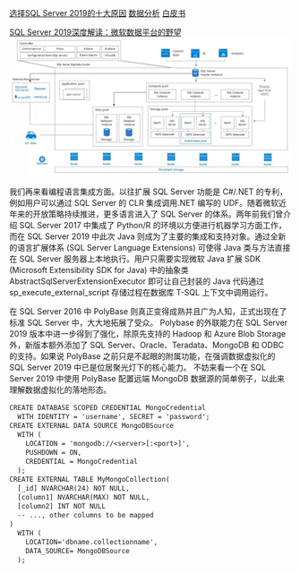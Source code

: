 [选择SQL Server 2019的十大原因](../files/sqlserver/SQL_Server_2019_Top_10_Reasons_to_Choose_ZH_CN.pdf)
[数据分析](../files/sqlserver/SQL_Server_2019_Transform-Data_into_Insights_Infographic_ZH_CN.pdf)
[白皮书](../files/sqlserver/EN-US-CNTNT-white-paper-DBMod-Microsoft-SQL-Server-2019-Technical-white-paper.pdf)

[SQL Server 2019深度解读：微软数据平台的野望](https://mp.weixin.qq.com/s?__biz=MjM5MDE0Mjc4MA==&mid=2651021946&idx=2&sn=73e80b1cf61c9d01c861fe3b8a2069a9&chksm=bdbe9a298ac9133f48b7c56580be4b2e890a0b4583dfe788fec0747fc3647c0f86de7c581e67&mpshare=1&scene=1&srcid=&sharer_sharetime=1573034039525&sharer_shareid=16697c4af176d0bae6f144be947679f7#rd)
![架构](../img/sqlserver/sqlserver2019.webp)

我们再来看编程语言集成方面。以往扩展 SQL Server 功能是 C#/.NET 的专利，例如用户可以通过 SQL Server 的 CLR 集成调用.NET 编写的 UDF。随着微软近年来的开放策略持续推进，更多语言进入了 SQL Server 的体系。两年前我们曾介绍 SQL Server 2017 中集成了 Python/R 的环境以方便进行机器学习方面工作，而在 SQL Server 2019 中此次 Java 则成为了主要的集成和支持对象。通过全新的语言扩展体系 (SQL Server Language Extensions) 可使得 Java 类与方法直接在 SQL Server 服务器上本地执行。用户只需要实现微软 Java 扩展 SDK (Microsoft Extensibility SDK for Java) 中的抽象类 AbstractSqlServerExtensionExecutor 即可让自己封装的 Java 代码通过 sp_execute_external_script 存储过程在数据库 T-SQL 上下文中调用运行。

在 SQL Server 2016 中 PolyBase 则真正变得成熟并且广为人知，正式出现在了标准 SQL Server 中，大大地拓展了受众。
Polybase 的外联能力在 SQL Server 2019 版本中进一步得到了强化，除原先支持的 Hadoop 和 Azure Blob Storage 外，新版本额外添加了 SQL Server、Oracle、Teradata、MongoDB 和 ODBC 的支持。如果说 PolyBase 之前只是不起眼的附属功能，在强调数据虚拟化的 SQL Server 2019 中已是位居聚光灯下的核心能力。
不妨来看一个在 SQL Server 2019 中使用 PolyBase 配置远端 MongoDB 数据源的简单例子，以此来理解数据虚拟化的落地形态。
```
CREATE DATABASE SCOPED CREDENTIAL MongoCredential 
  WITH IDENTITY = 'username', SECRET = 'password';
CREATE EXTERNAL DATA SOURCE MongoDBSource
  WITH (  
    LOCATION = 'mongodb://<server>[:<port>]',
    PUSHDOWN = ON,
    CREDENTIAL = MongoCredential 
  );
CREATE EXTERNAL TABLE MyMongoCollection(
  [_id] NVARCHAR(24) NOT NULL,  
  [column1] NVARCHAR(MAX) NOT NULL,
  [column2] INT NOT NULL
  -- ..., other columns to be mapped
)
  WITH (
    LOCATION='dbname.collectionname',
    DATA_SOURCE= MongoDBSource
  );
```